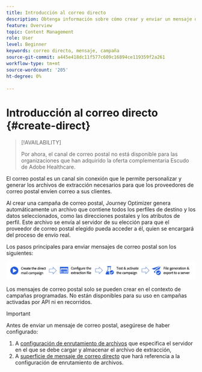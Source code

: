 ```yaml
---
title: Introducción al correo directo
description: Obtenga información sobre cómo crear y enviar un mensaje de correo directo en Journey Optimizer
feature: Overview
topic: Content Management
role: User
level: Beginner
keywords: correo directo, mensaje, campaña
source-git-commit: a445e418dc11f577c609c16894ce119359f2a261
workflow-type: tm+mt
source-wordcount: '205'
ht-degree: 0%

---
```


# Introducción al correo directo {#create-direct}

>[!AVAILABILITY]
>
>Por ahora, el canal de correo postal no está disponible para las organizaciones que han adquirido la oferta complementaria Escudo de Adobe Healthcare.
>

El correo postal es un canal sin conexión que le permite personalizar y generar los archivos de extracción necesarios para que los proveedores de correo postal envíen correo a sus clientes.

Al crear una campaña de correo postal, Journey Optimizer genera automáticamente un archivo que contiene todos los perfiles de destino y los datos seleccionados, como las direcciones postales y los atributos de perfil. Este archivo se envía al servidor de su elección para que el proveedor de correo postal elegido pueda acceder a él, quien se encargará del proceso de envío real.

Los pasos principales para enviar mensajes de correo postal son los siguientes:

![](assets/dm-creation-process.png)

Los mensajes de correo postal solo se pueden crear en el contexto de campañas programadas. No están disponibles para su uso en campañas activadas por API ni en recorridos.

>[!IMPORTANT]
>
>Antes de enviar un mensaje de correo postal, asegúrese de haber configurado:
>
>1. A [configuración de enrutamiento de archivos](../direct-mail/direct-mail-configuration.md#file-routing-configuration) que especifica el servidor en el que se debe cargar y almacenar el archivo de extracción,
>1. A [superficie de mensaje de correo directo](../direct-mail/direct-mail-configuration.md#direct-mail-surface) que hará referencia a la configuración de enrutamiento de archivos.
